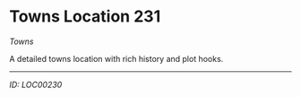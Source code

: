 # Towns Location 231

*Towns*

A detailed towns location with rich history and plot hooks.

---
*ID: LOC00230*